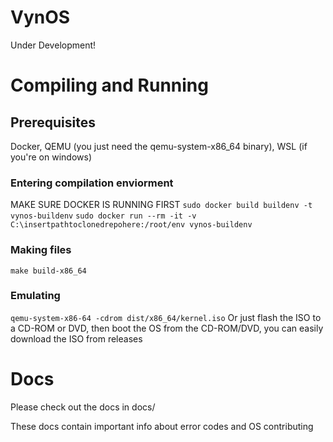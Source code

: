 # VynOS
Under Development!
# Compiling and Running
## Prerequisites
Docker, QEMU (you just need the qemu-system-x86_64 binary), WSL (if you're on windows)
### Entering compilation enviorment
MAKE SURE DOCKER IS RUNNING FIRST
`sudo docker build buildenv -t vynos-buildenv`
`sudo docker run --rm -it -v C:\insertpathtoclonedrepohere:/root/env vynos-buildenv`
### Making files
`make build-x86_64`
### Emulating
`qemu-system-x86-64 -cdrom dist/x86_64/kernel.iso`
Or just flash the ISO to a CD-ROM or DVD, then boot the OS from the CD-ROM/DVD,
you can easily download the ISO from releases
# Docs
Please check out the docs in docs/

These docs contain important info about error codes and OS contributing
